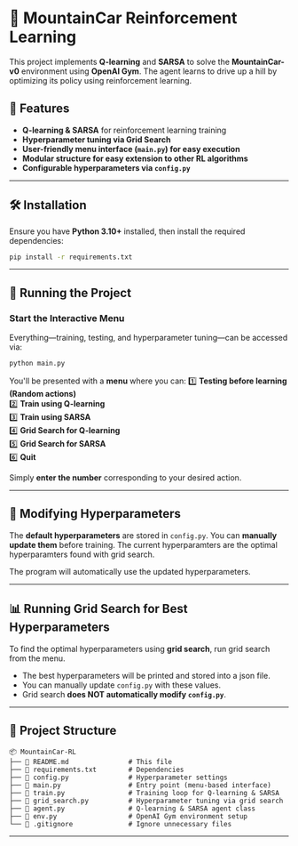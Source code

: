 # 🚗 MountainCar Reinforcement Learning

This project implements **Q-learning** and **SARSA** to solve the **MountainCar-v0** environment using **OpenAI Gym**. The agent learns to drive up a hill by optimizing its policy using reinforcement learning.

## 🔹 Features
- **Q-learning & SARSA** for reinforcement learning training
- **Hyperparameter tuning via Grid Search**
- **User-friendly menu interface (`main.py`) for easy execution**
- **Modular structure for easy extension to other RL algorithms**
- **Configurable hyperparameters via `config.py`**

---

## 🛠 Installation
Ensure you have **Python 3.10+** installed, then install the required dependencies:

```bash
pip install -r requirements.txt
```

---

## 🚀 Running the Project
### **Start the Interactive Menu**
Everything—training, testing, and hyperparameter tuning—can be accessed via:

```bash
python main.py
```

You'll be presented with a **menu** where you can:
1️⃣ **Testing before learning (Random actions)**  
2️⃣ **Train using Q-learning**  
3️⃣ **Train using SARSA**  
4️⃣ **Grid Search for Q-learning**  
5️⃣ **Grid Search for SARSA**  
6️⃣ **Quit**  

Simply **enter the number** corresponding to your desired action.

---

## 🔧 Modifying Hyperparameters
The **default hyperparameters** are stored in `config.py`. You can **manually update them** before training. The current hyperparamters are the optimal hyperparamters found with grid search.

The program will automatically use the updated hyperparameters.

---

## 📊 Running Grid Search for Best Hyperparameters
To find the optimal hyperparameters using **grid search**, run grid search from the menu.

- The best hyperparameters will be printed and stored into a json file.
- You can manually update `config.py` with these values.
- Grid search **does NOT automatically modify `config.py`**.

---

## 📂 Project Structure
```
📦 MountainCar-RL
├── 📜 README.md               # This file
├── 📜 requirements.txt        # Dependencies
├── 📜 config.py               # Hyperparameter settings
├── 📜 main.py                 # Entry point (menu-based interface)
├── 📜 train.py                # Training loop for Q-learning & SARSA
├── 📜 grid_search.py          # Hyperparameter tuning via grid search
├── 📜 agent.py                # Q-learning & SARSA agent class
├── 📜 env.py                  # OpenAI Gym environment setup
└── 📜 .gitignore              # Ignore unnecessary files
```

---
